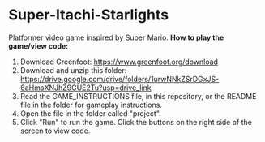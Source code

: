 # Super-Itachi-Starlights
Platformer video game inspired by Super Mario.
**How to play the game/view code:**
1. Download Greenfoot: https://www.greenfoot.org/download
2. Download and unzip this folder: https://drive.google.com/drive/folders/1urwNNkZSrDGxJS-6aHmsXNJhZ9GUE2Tu?usp=drive_link
3. Read the GAME_INSTRUCTIONS file, in this repository, or the README file in the folder for gameplay instructions.
4. Open the file in the folder called "project".
5. Click "Run" to run the game. Click the buttons on the right side of the screen to view code.
